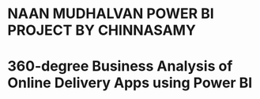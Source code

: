 # NAAN MUDHALVAN POWER BI PROJECT BY CHINNASAMY
# 360-degree Business Analysis of Online Delivery Apps using Power BI 
